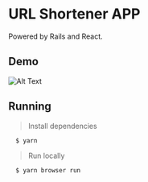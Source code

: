 # URL Shortener APP

Powered by Rails and React.

## Demo

![Alt Text](https://media.giphy.com/media/Ssxmhi3YkXEegppZxk/giphy.gif)

## Running

> Install dependencies

```bash
  $ yarn
```
> Run locally
```bash
  $ yarn browser run
```
